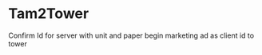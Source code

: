 Tam2Tower
=========

Confirm Id for server with unit and paper begin marketing ad as client id to tower

